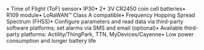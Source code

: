 • Time of Flight (ToF) sensor• IP30• 2* 3V CR2450 coin cell batteries• R109 module• LoRaWAN™ Class A compatible• Frequency Hopping Spread Spectrum (FHSS)• Configure parameters and read data via third-party software platforms; set alarms via SMS and email (optional)• Available third-party platforms: Actility/ThingPark, TTN, MyDevices/Cayenne• Low power consumption and longer battery life
